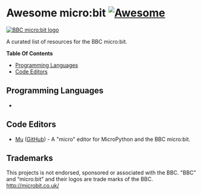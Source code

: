 # Awesome micro:bit [![Awesome](https://cdn.rawgit.com/sindresorhus/awesome/d7305f38d29fed78fa85652e3a63e154dd8e8829/media/badge.svg)](https://github.com/sindresorhus/awesome)

[![BBC micro:bit logo](https://az742082.vo.msecnd.net/pub/juslkhnu)](https://www.microbit.co.uk/)

A curated list of resources for the BBC micro:bit.

**Table Of Contents**
- [Programming Languages](#programming-languages)
- [Code Editors](#code-editors)


## Programming Languages
- []() 


## Code Editors
- [Mu](http://codewith.mu) ([GitHub](http://github.com/ntoll/mu)) - A "micro" editor for MicroPython and the BBC micro:bit. 


## Trademarks
This projects is not endorsed, sponsored or associated with the BBC. "BBC” and “micro:bit” and their logos are trade marks of the BBC. http://microbit.co.uk/
